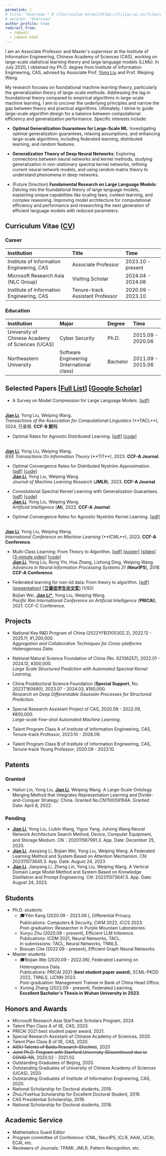 ```yaml
---
permalink: /
# title: "Overview " # ([Curriculum Vitae](https://lijian.ac.cn/files/cv/UCAS_PhD_lijian.pdf))
# excerpt: "Overview"
author_profile: true
redirect_from: 
  - /about/
  - /about.html
---
```


I am an Associate Professor and Master's supervisor at the Institute of Information Engineering, Chinese Academy of Sciences (CAS), working on large-scale statistical learning theory and large language models (LLMs).
In July 2020, I obtained my Ph.D. degree from Institute of Information Engineering, CAS, advised by Associate Prof. [Yong Liu](https://liuyonggsai.github.io/) and Prof. Weiping Wang. 


My research focuses on foundational machine learning theory, particularly the generalization theory of large-scale methods. Addressing the lag in foundational theory compared to empirical algorithms in large-scale machine learning, I aim to uncover the underlying principles and narrow the gap between theory and practical algorithms. Ultimately, I strive to guide large-scale algorithm design for a balance between computational efficiency and generalization performance. Specific interests include:

- **Optimal Generalization Guarantees for Large-Scale ML**: Investigating optimal generalization guarantees, relaxing assumptions, and enhancing large-scale algorithms, including federated learning, distributed learning, and random features.

- **Generalization Theory of Deep Neural Networks**: Exploring connections between neural networks and kernel methods, studying generalization in non-stationary spectral kernel networks, refining current neural network models, and using random matrix theory to understand phenomena in deep networks.

- (Future Direction) **Fundamental Research on Large Language Models**: Delving into the foundational theory of large language models, explaining unique capabilities like scaling laws, context learning, and complex reasoning. Improving model architecture for computational efficiency and performance and researching the next generation of efficient language models with reduced parameters.

## Curriculum Vitae ([CV](https://lijian.ac.cn/files/cv/JianLi_CV.pdf))

### Career

|  Institution  |  Title    |  Time |
|:------------------- | :----------------------------- |:---------------------- 
| Institute of Information Engineering, CAS  | Associate Professor          | 2023.10 - present     
| Microsoft Research Asia (NLC Group) | Visiting Scholar | 2024.04 - 2024.06  
| Institute of Information Engineering, CAS | Tenure-track Assistant Professor | 2020.09 - 2023.10  

### Education

|   Institution  |  Major  |  Degree  |   Time   |
|:------------------- | :----------------------------- |:---------------------- |:---------------------- |
| University of Chinese Academy of Sciences (UCAS)  |  Cyber Security             |  Ph.D.                 | 2015.09 - 2020.06 |
| Northeastern University        | Software Engineering (International class)      |  Bachelor                        | 2011.09 - 2015.06 |

## Selected Papers [[Full List](https://lijian.ac.cn/publications/)] [[Google Scholar](https://scholar.google.com/citations?hl=en-us&user=IAJpTqYAAAAJ&view_op=list_works&sortby=pubdate)] 

* A Survey on Model Compression for Large Language Models. 
[[pdf]](https://arxiv.org/pdf/2308.07633)
<br>
<u><b>Jian Li</b></u>, Yong Liu, Weiping Wang. <br>
<i>Transactions of the Association for Computational Linguistics</i> (**TACL**), 2024, 已录用. <b>CCF-B 期刊</b>. <br>

* Optimal Rates for Agnostic Distributed Learning. 
[[pdf]](https://ieeexplore.ieee.org/document/10365227)
[[code]](https://github.com/superlj666/Agnostic-DKRR)
<br>
<u><b>Jian Li</b></u>, Yong Liu, Weiping Wang. <br>
<i>IEEE Transactions On Information Theory</i> (**TIT**), 2023. <b>CCF-A Journal</b>. <br>

* Optimal Convergence Rates for Distributed Nyström Approximation. 
[[pdf]](https://jmlr.org/papers/volume24/21-1049/21-1049.pdf)
[[code]](https://github.com/superlj666/DNystroem) <br>
<u><b>Jian Li</b></u>, Yong Liu, Weiping Wang. <br>
<i>Journal of Machine Learning Research</i> (**JMLR**), 2023. <b>CCF-A Journal</b>.

* Convolutional Spectral Kernel Learning with Generalization Guarantees.
[[pdf]](https://doi.org/10.1016/j.artint.2022.103803)
[[code]](https://github.com/superlj666/CSKN/) <br>
<u><b>Jian Li</b></u>, Yong Liu, Weiping Wang. <br>
<i>Artificial Intelligence</i> (**AI**), 2022. <b>CCF-A Journal</b>.

* Optimal Convergence Rates for Agnostic Nyström Kernel Learning.
[[pdf]](https://openreview.net/forum?id=S3d9SwhRKh)
<br>
<u><b>Jian Li</b></u>, Yong Liu, Weiping Wang. <br>
<i>International Conference on Machine Learning </i> (**ICML**), 2023. <b>CCF-A Conference</b>. 


* Multi-Class Learning: From Theory to Algorithm. 
[[pdf]](https://proceedings.neurips.cc/paper/2018/file/1141938ba2c2b13f5505d7c424ebae5f-Paper.pdf)
[[poster]](https://lijian.ac.cn/files/2018_NeurIPS_MC/mc-lrc-nips-poster.pdf)
[[sildes]](https://lijian.ac.cn/files/2018_NeurIPS_MC/mc-lrc-nips-slides.pdf)
[[3-minute video]](https://youtu.be/mE_RpgWuKK8)
[[code]](https://github.com/superlj666/Multi-Class-Learning-From-Theory-to-Algorithm) <br>
<u><b>Jian Li</b></u>, Yong Liu, Rong Yin, Hua Zhang, Lizhong Ding, Weiping Wang. <br>
<i>Advances in Neural Information Processing Systems 31</i> (**NeurIPS**), 2018. <b>CCF-A Conference</b>.

* Federated learning for non-iid data: From theory to algorithm. 
[[pdf]](https://link.springer.com/chapter/10.1007/978-3-030-89188-6_3)
[[presentation]](https://lijian.ac.cn/files/2021/FL_for_noniid_data_presentation.pdf)
[[🏆<b>最佳学生论文奖</b>]](https://lijian.ac.cn/files/2021/PRICAI-2021-best-student-paper.png) (1/92)<br>
Bojian Wei, <u><b>Jian Li*</b></u>, Yong Liu, Weiping Wang. <br>
<i>Pacific Rim International Conference on Artificial Intelligence</i> (**PRICAI**), 2021. CCF-C Conference.

##  Projects
* National Key R&D Program of China (2022YFB3105302.2), 2022.12 - 2025.11, &yen;1,200,000. <br>
<i> Aggregation and Collaborative Techniques for Cross-platforms Heterogenous Data</i>.

* National Natural Science Foundation of China (No. 62106257), 2022.01 - 2024.12, &yen;300,000. <br>
<i> Large Scale Structured Prediction with Automated Spectral Kernel Learning</i>.

* China Postdoctoral Science Foundation (**Special Support**, No. 2023T160680), 2023.07 - 2024.03, &yen;180,000. <br>
<i>Research on Deep Differentiable Gaussian Processes for Structured Prediction</i>.

* Special Research Assistant Project of CAS, 2020.09 - 2022.09, &yen;800,000. <br>
<i> Large-scale Few-shot Automated Machine Learning</i>.

* Talent Program Class A of Institute of Information Engineering, CAS, Tenure-track Professor, 2023.10 - 2026.09.

* Talent Program Class B of Institute of Information Engineering, CAS, Tenure-track Young Professor, 2020.09 - 2023.10.


## Patents


### Granted

* Hailun Lin, Yong Liu, <u><b>Jian Li</b></u>, Weiping Wang. A Large-Scale Ontology Merging Method that Integrates Representation Learning and Divide-and-Conquer Strategy: China. Granted No.CN110059194A. Granted Date: April 8, 2022.
  
### Pending

* <u><b>Jian Li</b></u>, Yong Liu, Liubin Wang, Yiguo Yang, Juhong Wang.Neural Network Architecture Search Method, Device, Computer Equipment, and Storage Medium. CN：202011567991.3. App. Date: December 25, 2020.
* <u><b>Jian Li</b></u>, Jiaoyang Li, Bojian Wei, Yong Liu, Weiping Wang. A Federated Learning Method and System Based on Attention Mechanism. CN: 202311073645.3. App. Date: August 24, 2023
* <u><b>Jian Li</b></u>, Jiaoyang Li, Zheng Lin, Yong Liu, Weiping Wang. A Vertical Domain Large Model Method and System Based on Knowledge Distillation and Prompt Engineering. CN: 202311073641.5. App. Date: August 24, 2023.


## Students
- Ph.D. students
  - 🎓Yilin Kang (2020.09 - 2023.06 ), Differential Privacy. </br>Publications: Computers & Security, CIKM 2022, ICCS 2023. </br> Post-graduation: Researcher in Purple Mountain Laboratories.
  - Xunyu Zhu (2020.09 - present), Efficient LLM Inference. </br>Publications: ICDM 2021, Neural Networks, TACL. </br>In submissions: TACL, Neural Networks, TNNLS.
  - Boxuan Che (2022.09 - present), Efficient Graph Neural Networks.
- Master students
  - 🎓Bojian Wei (2020.09 - 2022.06), Federated Learning on Heterogenous Data. </br>Publications: PRICAI 2021 (**best student paper award**), ECML-PKDD 2022, TNNLS, IJCNN 2023. </br>Post-graduation: Management Trainee in Bank of China Head Office.
  - Xuning Zhang (2022.09 - present), Federated Learning. </br>**Excellent Bachelor's Thesis in Wuhan University in 2023**.

## Honors and Awards
* Microsoft Research Asia StarTrack Scholars Program, 2024
* Talent Plan Class A of IIE, CAS, 2023.
* PRICAI 2021 best student paper award, 2021.
* Special Research Assistant of Chinese Academy of Sciences, 2020.
* Talent Plan Class B of IIE, CAS, 2020.
* ~~AIDU Talents of Baidu Research (Decline)~~, 2020
* ~~Joint Ph.D. Program with Stanford University (Discontinued due to COVID-19)~~, 2020.02 - 2021.02.
* Outstanding Graduates of Beijing, 2020.
* Outstanding Graduates of University of Chinese Academy of Sciences (UCAS), 2020.
* Outstanding Graduates of Institute of Information Engineering, CAS, 2020.
* National Scholarship for Doctoral students, 2019.
* ZhuLiYueHua Scholarship for Excellent Doctoral Student, 2019.
* CAS Presidential Scholarship, 2019.
* National Scholarship for Doctoral students, 2018.

## Academic Service
* Mathematics Guest Editor
* Program committee of Conference: ICML, NeurIPS, ICLR, AAAI, IJCAI, ECAI, etc.
* Reviewers of Journals: TPAMI, JMLR, Pattern Recognition, etc.